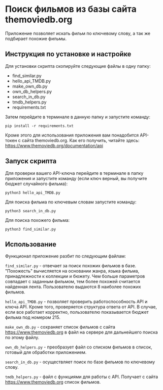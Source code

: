 # Поиск фильмов из базы сайта themoviedb.org

Приложение позволяет искать фильм по ключевому слову, а так же подбирает похожие фильмы.

## Инструкция по установке и настройке

Для установки скрипта скопируйте следующие файлы в одну папку:

- find_similar.py
- hello_api_TMDB.py
- make_own_db.py
- own_db_helpers.py
- search_in_db.py
- tmdb_helpers.py
- requirements.txt

Затем перейдите в терминале в данную папку и запустите команду:

```
pip install -r requirements.txt
```

Кроме этого для использования приложения вам понадобится API-токен с сайта themoviedb.org. Как его получить, читайте здесь: https://www.themoviedb.org/documentation/api

## Запуск скрипта

Для проверки вашего API-ключа перейдите в терминале в папку приложения и запустите команду (если ключ верный, вы получите бюджет случайного фильма):

```
python3 hello_api_TMDB.py
```

Для поиска фильма по ключевым словам запустите команду:

```
python3 search_in_db.py
```

Для поиска похожего фильма:

```
python3 find_similar.py
```

## Использование

Функционал приложение разбит по следующим файлам:

`find_similar.py` - отвечает за поиск похожих фильмов в базе. "Похожесть" вычисляется на основании жанра, языка фильма, принадлежности к коллекции и бюжету. Чем больше параметров совпадает с заданным фильмом, тем более похожей считается найденная лента.
Пользователю выдаются 8 наиболее похожих фильмов.

`hello_api_TMDB.py` - позволяет проверить работоспособность API и ключа API. Кроме того, проверяется структура ответа от API. В случае, если все работает корректно, пользователю показывается бюджет фильма под номером 215.

`make_own_db.py` - сохраняет список фильмов с сайта https://www.themoviedb.org в файл на сервере для дальнейшего поиска по этому файлу.

`own_db_helpers.py` - преобразует файл со списком фильмов в список, готовый для обработки приложением.

`search_in_db.py` - осуществляет поиск по базе фильмов по ключевому слову. 

`tmdb_helpers.py` - файл с функциями для работы с API. Получает с сайта https://www.themoviedb.org список фильмов.



